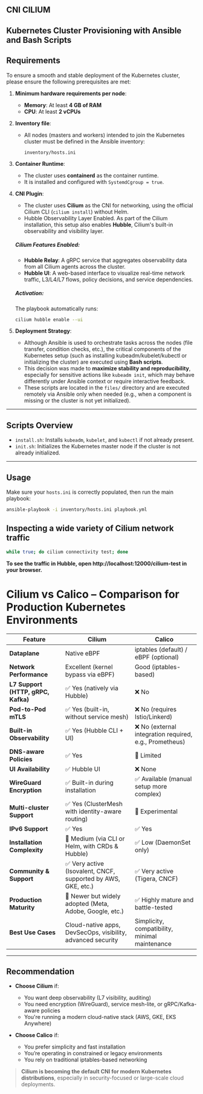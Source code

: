 ## CNI CILIUM
## Kubernetes Cluster Provisioning with Ansible and Bash Scripts

## Requirements

To ensure a smooth and stable deployment of the Kubernetes cluster, please ensure the following prerequisites are met:

1. **Minimum hardware requirements per node**:
   - **Memory**: At least **4 GB of RAM**
   - **CPU**: At least **2 vCPUs**

2. **Inventory file**:
   - All nodes (masters and workers) intended to join the Kubernetes cluster must be defined in the Ansible inventory:
     ```
     inventory/hosts.ini
     ```
3. **Container Runtime**:
   - The cluster uses **containerd** as the container runtime.
   - It is installed and configured with `SystemdCgroup = true`.

4. **CNI Plugin**:
   - The cluster uses **Cilium** as the CNI for networking, using the official Cilium CLI (`cilium install`) without Helm.
   - Hubble Observability Layer Enabled. As part of the Cilium installation, this setup also enables **Hubble**, Cilium's built-in observability and visibility layer.
   ##### Cilium Features Enabled:
   - **Hubble Relay**: A gRPC service that aggregates observability data from all Cilium agents across the cluster.
   - **Hubble UI**: A web-based interface to visualize real-time network traffic, L3/L4/L7 flows, policy decisions, and service dependencies.
   ##### Activation:
   The playbook automatically runs:

   ```bash
   cilium hubble enable --ui
   ```


5. **Deployment Strategy**:
   - Although Ansible is used to orchestrate tasks across the nodes (file transfer, condition checks, etc.), the critical components of the Kubernetes setup (such as installing kubeadm/kubelet/kubectl or initializing the cluster) are executed using **Bash scripts**.
   - This decision was made to **maximize stability and reproducibility**, especially for sensitive actions like `kubeadm init`, which may behave differently under Ansible context or require interactive feedback.
   - These scripts are located in the `files/` directory and are executed remotely via Ansible only when needed (e.g., when a component is missing or the cluster is not yet initialized).

---

## Scripts Overview

- `install.sh`: Installs `kubeadm`, `kubelet`, and `kubectl` if not already present.
- `init.sh`: Initializes the Kubernetes master node if the cluster is not already initialized.

---

## Usage

Make sure your `hosts.ini` is correctly populated, then run the main playbook:

```bash
ansible-playbook -i inventory/hosts.ini playbook.yml
```

## Inspecting a wide variety of Cilium network traffic 
```bash
while true; do cilium connectivity test; done
```
**To see the traffic in Hubble, open http://localhost:12000/cilium-test in your browser.**

# Cilium vs Calico – Comparison for Production Kubernetes Environments

| Feature                            |  **Cilium**                                                 |  **Calico**                                               |
|------------------------------------|----------------------------------------------------------------|--------------------------------------------------------------|
| **Dataplane**                      | Native eBPF                                                    | iptables (default) / eBPF (optional)                        |
| **Network Performance**            | Excellent (kernel bypass via eBPF)                             | Good (iptables-based)                                       |
| **L7 Support (HTTP, gRPC, Kafka)** | ✅ Yes (natively via Hubble)                                   | ❌ No                                                       |
| **Pod-to-Pod mTLS**                | ✅ Yes (built-in, without service mesh)                        | ❌ No (requires Istio/Linkerd)                             |
| **Built-in Observability**         | ✅ Yes (Hubble CLI + UI)                                       | ❌ No (external integration required, e.g., Prometheus)     |
| **DNS-aware Policies**            | ✅ Yes                                                         | 🔶 Limited                                                  |
| **UI Availability**                | ✅ Hubble UI                                                   | ❌ None                                                     |
| **WireGuard Encryption**           | ✅ Built-in during installation                                | ✅ Available (manual setup more complex)                   |
| **Multi-cluster Support**          | ✅ Yes (ClusterMesh with identity-aware routing)               | 🔶 Experimental                                             |
| **IPv6 Support**                   | ✅ Yes                                                         | ✅ Yes                                                      |
| **Installation Complexity**        | 🔶 Medium (via CLI or Helm, with CRDs & Hubble)                | ✅ Low (DaemonSet only)                                     |
| **Community & Support**            | ✅ Very active (Isovalent, CNCF, supported by AWS, GKE, etc.)  | ✅ Very active (Tigera, CNCF)                               |
| **Production Maturity**           | 🔶 Newer but widely adopted (Meta, Adobe, Google, etc.)         | ✅ Highly mature and battle-tested                         |
| **Best Use Cases**                 | Cloud-native apps, DevSecOps, visibility, advanced security    | Simplicity, compatibility, minimal maintenance              |

---

## Recommendation

- **Choose Cilium** if:
  - You want deep observability (L7 visibility, auditing)
  - You need encryption (WireGuard), service mesh-lite, or gRPC/Kafka-aware policies
  - You're running a modern cloud-native stack (AWS, GKE, EKS Anywhere)

- **Choose Calico** if:
  - You prefer simplicity and fast installation
  - You’re operating in constrained or legacy environments
  - You rely on traditional iptables-based networking

> **Cilium is becoming the default CNI for modern Kubernetes distributions**, especially in security-focused or large-scale cloud deployments.
